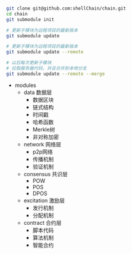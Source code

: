 


``` bash

git clone git@github.com:shellChain/chain.git
cd chain
git submodule init

# 更新子模块为远程项目的最新版本
git submodule update

# 更新子模块为远程项目的最新版本
git submodule update --remote

# 以后每次更新子模块
# 拉取服务器代码，并且合并到本地分支
git submodule update --remote --merge

```


* modules
    * data 数据层
        * 数据区块
        * 链式结构
        * 时间戳
        * 哈希函数
        * Merkle树
        * 非对称加密
    * network 网络层
        * p2p网络
        * 传播机制
        * 验证机制
    * consensus 共识层
        * POW
        * POS
        * DPOS
    * excitation 激励层
        * 发行机制
        * 分配机制
    * contract 合约层
        * 脚本代码
        * 算法机制
        * 智能合约